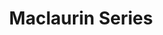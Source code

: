 ---
title: Maclaurin Series
layout: product
image: /assets/images/desmos_thumbnails/SC06_maclaurin_series.png
link: https://www.desmos.com/calculator/axkg1fi8le
category: single
type: calculator
order: 6
---